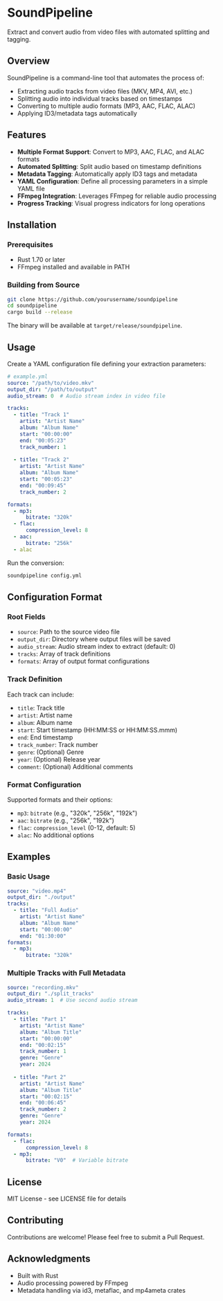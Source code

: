 # SoundPipeline

Extract and convert audio from video files with automated splitting and tagging.

## Overview

SoundPipeline is a command-line tool that automates the process of:
- Extracting audio tracks from video files (MKV, MP4, AVI, etc.)
- Splitting audio into individual tracks based on timestamps
- Converting to multiple audio formats (MP3, AAC, FLAC, ALAC)
- Applying ID3/metadata tags automatically

## Features

- **Multiple Format Support**: Convert to MP3, AAC, FLAC, and ALAC formats
- **Automated Splitting**: Split audio based on timestamp definitions
- **Metadata Tagging**: Automatically apply ID3 tags and metadata
- **YAML Configuration**: Define all processing parameters in a simple YAML file
- **FFmpeg Integration**: Leverages FFmpeg for reliable audio processing
- **Progress Tracking**: Visual progress indicators for long operations

## Installation

### Prerequisites

- Rust 1.70 or later
- FFmpeg installed and available in PATH

### Building from Source

```bash
git clone https://github.com/yourusername/soundpipeline
cd soundpipeline
cargo build --release
```

The binary will be available at `target/release/soundpipeline`.

## Usage

Create a YAML configuration file defining your extraction parameters:

```yaml
# example.yml
source: "/path/to/video.mkv"
output_dir: "/path/to/output"
audio_stream: 0  # Audio stream index in video file

tracks:
  - title: "Track 1"
    artist: "Artist Name"
    album: "Album Name"
    start: "00:00:00"
    end: "00:05:23"
    track_number: 1
  
  - title: "Track 2"
    artist: "Artist Name"
    album: "Album Name"
    start: "00:05:23"
    end: "00:09:45"
    track_number: 2

formats:
  - mp3:
      bitrate: "320k"
  - flac:
      compression_level: 8
  - aac:
      bitrate: "256k"
  - alac
```

Run the conversion:

```bash
soundpipeline config.yml
```

## Configuration Format

### Root Fields

- `source`: Path to the source video file
- `output_dir`: Directory where output files will be saved
- `audio_stream`: Audio stream index to extract (default: 0)
- `tracks`: Array of track definitions
- `formats`: Array of output format configurations

### Track Definition

Each track can include:
- `title`: Track title
- `artist`: Artist name
- `album`: Album name
- `start`: Start timestamp (HH:MM:SS or HH:MM:SS.mmm)
- `end`: End timestamp
- `track_number`: Track number
- `genre`: (Optional) Genre
- `year`: (Optional) Release year
- `comment`: (Optional) Additional comments

### Format Configuration

Supported formats and their options:
- `mp3`: `bitrate` (e.g., "320k", "256k", "192k")
- `aac`: `bitrate` (e.g., "256k", "192k")
- `flac`: `compression_level` (0-12, default: 5)
- `alac`: No additional options

## Examples

### Basic Usage

```yaml
source: "video.mp4"
output_dir: "./output"
tracks:
  - title: "Full Audio"
    artist: "Artist Name"
    album: "Album Name"
    start: "00:00:00"
    end: "01:30:00"
formats:
  - mp3:
      bitrate: "320k"
```

### Multiple Tracks with Full Metadata

```yaml
source: "recording.mkv"
output_dir: "./split_tracks"
audio_stream: 1  # Use second audio stream

tracks:
  - title: "Part 1"
    artist: "Artist Name"
    album: "Album Title"
    start: "00:00:00"
    end: "00:02:15"
    track_number: 1
    genre: "Genre"
    year: 2024
    
  - title: "Part 2"
    artist: "Artist Name"
    album: "Album Title"
    start: "00:02:15"
    end: "00:06:45"
    track_number: 2
    genre: "Genre"
    year: 2024

formats:
  - flac:
      compression_level: 8
  - mp3:
      bitrate: "V0"  # Variable bitrate
```

## License

MIT License - see LICENSE file for details

## Contributing

Contributions are welcome! Please feel free to submit a Pull Request.

## Acknowledgments

- Built with Rust
- Audio processing powered by FFmpeg
- Metadata handling via id3, metaflac, and mp4ameta crates